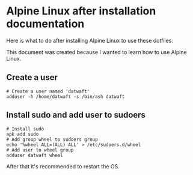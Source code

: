 # Alpine Linux after installation documentation

Here is what to do after installing Alpine Linux to use these dotfiles.

This document was created because I wanted to learn how to use Alpine Linux.

## Create a user

```shell
# Create a user named 'datwaft'
adduser -h /home/datwaft -s /bin/ash datwaft
```

## Install sudo and add user to sudoers

```shell
# Install sudo
apk add sudo
# Add group wheel to sudoers group
echo '%wheel ALL=(ALL) ALL' > /etc/sudoers.d/wheel
# Add user to wheel group
adduser datwaft wheel
```

After that it's recommended to restart the OS.
